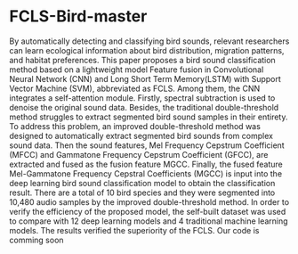 # FCLS-Bird-master
By automatically detecting and classifying bird sounds, relevant researchers can learn ecological information about bird distribution, migration patterns, and habitat preferences. This paper proposes a bird sound classification method based on a lightweight model Feature fusion in Convolutional Neural Network (CNN) and Long Short Term Memory(LSTM) with Support Vector Machine (SVM), abbreviated as FCLS. Among them, the CNN integrates a self-attention module. Firstly, spectral subtraction is used to denoise the original sound data. Besides, the traditional double-threshold method struggles to extract segmented bird sound samples in their entirety. To address this problem, an improved double-threshold method was designed to automatically extract segmented bird sounds from complex sound data. Then the sound features, Mel Frequency Cepstrum Coefficient (MFCC) and Gammatone Frequency Cepstrum Coefficient (GFCC), are extracted and fused as the fusion feature MGCC. Finally, the fused feature Mel-Gammatone Frequency Cepstral Coefficients (MGCC) is input into the deep learning bird sound classification model to obtain the classification result. There are a total of 10 bird species and they were segmented into 10,480 audio samples by the improved double-threshold method. In order to verify the efficiency of the proposed model, the self-built dataset was used to compare with 12 deep learning models and 4 traditional machine learning models. The results verified the superiority of the FCLS.
Our code is comming soon
